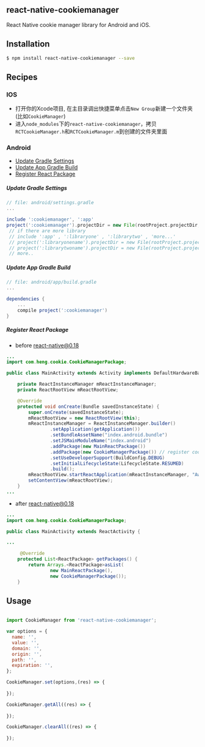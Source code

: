## react-native-cookiemanager
React Native cookie manager library for Android and iOS.

## Installation

```sh
$ npm install react-native-cookiemanager --save
```

## Recipes

### IOS
- 打开你的Xcode项目, 在主目录调出快捷菜单点击`New Group`新建一个文件夹(比如`CookieManager`)
- 进入`node_modules`下的`react-native-cookiemanager`，拷贝`RCTCookieManager.h`和`RCTCookieManager.m`到创建的文件夹里面

### Android
- [Update Gradle Settings](#update-gradle-settings)
- [Update App Gradle Build](#update-app-gradle-build)
- [Register React Package](#register-react-package)


##### Update Gradle Settings

```gradle
// file: android/settings.gradle
...

include ':cookiemanager', ':app' 
project(':cookiemanager').projectDir = new File(rootProject.projectDir, '../node_modules/react-native-cookiemanager/android')
 // if there are more library
 // include ':app' , ':libraryone' , ':librarytwo' , 'more...'
 // project(':libraryonename').projectDir = new File(rootProject.projectDir, '../node_modules/libraryonemodule')
 // project(':librarytwoname').projectDir = new File(rootProject.projectDir, '../node_modules/librarytwomodule')
 // more..
```

##### Update App Gradle Build

```gradle
// file: android/app/build.gradle
...

dependencies {
    ...
    compile project(':cookiemanager')
}
```

##### Register React Package
 
* before react-native@0.18
```java
...
import com.heng.cookie.CookieManagerPackage;

public class MainActivity extends Activity implements DefaultHardwareBackBtnHandler {

    private ReactInstanceManager mReactInstanceManager;
    private ReactRootView mReactRootView;

    @Override
    protected void onCreate(Bundle savedInstanceState) {
        super.onCreate(savedInstanceState);
        mReactRootView = new ReactRootView(this);
        mReactInstanceManager = ReactInstanceManager.builder()
                .setApplication(getApplication())
                .setBundleAssetName("index.android.bundle")
                .setJSMainModuleName("index.android")
                .addPackage(new MainReactPackage())
                .addPackage(new CookieManagerPackage()) // register cookie manager package
                .setUseDeveloperSupport(BuildConfig.DEBUG)
                .setInitialLifecycleState(LifecycleState.RESUMED)
                .build();
        mReactRootView.startReactApplication(mReactInstanceManager, "AwesomeProject", null);
        setContentView(mReactRootView);
    }
...

```

 * after react-native@0.18
```java
...
import com.heng.cookie.CookieManagerPackage;

public class MainActivity extends ReactActivity {

...

     @Override
    protected List<ReactPackage> getPackages() {
        return Arrays.<ReactPackage>asList(
                new MainReactPackage(),
                new CookieManagerPackage());
    }

```


## Usage

```js

import CookieManager from 'react-native-cookiemanager';

var options = {
  name: '',
  value: '',
  domain: '',
  origin: '',
  path: '',
  expiration: '',
};

CookieManager.set(options,(res) => {
  
});

CookieManager.getAll((res) => {
  
});

CookieManager.clearAll((res) => {
  
});
```
